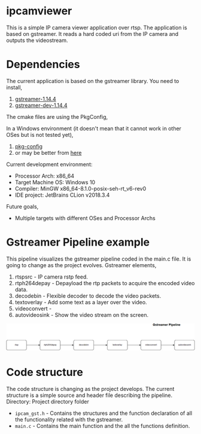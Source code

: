 # ipcamviewer
This is a simple IP camera viewer application over rtsp. The application is based on gstreamer. It reads a hard coded uri from the IP camera and outputs the videostream.

# Dependencies
The current application is based on the gstreamer library. You need to install,
1. [gstreamer-1.14.4](https://gstreamer.freedesktop.org/data/pkg/windows/1.14.4/) 
2. [gstreamer-dev-1.14.4](https://gstreamer.freedesktop.org/data/pkg/windows/1.14.4/gstreamer-1.0-devel-x86_64-1.14.4.msi)

The cmake files are using the PkgConfig,

In a Windows environment (it doesn't mean that it cannot work in other OSes but is not tested yet),

1. [pkg-config](https://sourceforge.net/projects/pkgconfiglite/)
2. or may be better from [here](https://pkg-config.freedesktop.org/releases/)

Current development environment:
* Processor Arch: x86_64
* Target Machine OS: Windows 10
* Compiler: MinGW x86_64-8.1.0-posix-seh-rt_v6-rev0
* IDE project: JetBrains CLion v2018.3.4

 
Future goals,
* Multiple targets with different OSes and Processor Archs

# Gstreamer Pipeline example
This pipeline visualizes the gstreamer pipeline coded in the main.c file. It is going to change as the project evolves.
Gstreamer elements,
1. rtspsrc - IP camera rstp feed.
2. rtph264depay - Depayload the rtp packets to acquire the encoded video data.
3. decodebin - Flexible decoder to decode the video packets.
4. textoverlay - Add some text as a layer over the video.
5. videoconvert -  
6. autovideosink - Show the video stream on the screen.

![Alt](draw.io/images/ipcam_pipeline.png)

# Code structure

The code structure is changing as the project develops. The current structure is a simple source and header file
describing the pipeline.
Directory: Project directory folder
* ```ipcam_gst.h``` -  Contains the structures and the function declaration of all the functionality related
with the gstreamer.
* ```main.c``` -  Contains the main function and the all the functions definition.
